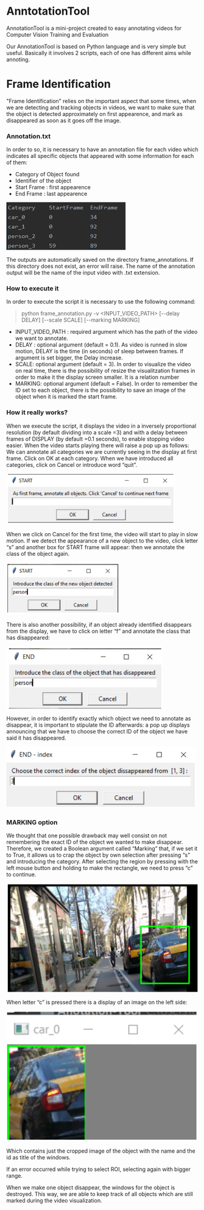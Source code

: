 # AnntotationTool
AnnotationTool is a mini-project created to easy annotating videos for Computer Vision Training and Evaluation

Our AnnotationTool is based on Python language and is very simple but useful. Basically it involves 2 scripts, each of one has different aims while annoting.

 # Frame Identification
 "Frame Identification" relies on the important aspect that some times, when we are detecting and tracking objects in videos, we want to make sure that the object is detected approximately on first appearence, and mark as disappeared as soon as it goes off the image.
 
 ### Annotation.txt
 In order to so, it is necessary to have an annotation file for each video which indicates all specific objects that appeared with some information for each of them:
 
  - Category of Object found
  - Identifier of the object
  - Start Frame : first appearence
  - End Frame : last appearence
  
  ![Annotation TXT example](imgs/Annotation_txt.PNG)
  
  The outputs are automatically saved on the directory frame_annotations. If this directory does not exist, an error will raise.
  The name of the annotation output will be the name of the input video with .txt extension.

  
  ### How to execute it
  In order to execute the script it is necessary to use the following command:
  > python frame_annotation.py -v <INPUT_VIDEO_PATH> [--delay DELAY] [--scale SCALE] [--marking MARKING]
  
  - INPUT_VIDEO_PATH : required argument which has the path of the video we want to annotate.
  - DELAY : optional argument (default = 0.1). As video is runned in slow motion, DELAY is the time (in seconds) of sleep between frames. If argument is set bigger, the Delay increase.
  - SCALE: optional argument (default = 3). In order to visualize the video on real time, there is the possibility of resize the visualitzation frames in order to make it the display screen smaller. It is a relation number
  - MARKING: optional argument (default = False). In order to remember the ID set to each object, there is the possibility to save an image of the object when it is marked the start frame.
  
  ### How it really works?
When we execute the script, it displays the video in a inversely proportional resolution (by default dividing into a scale =3) and with a delay between frames of DISPLAY (by default =0.1 seconds), to enable stopping video easier.
When the video starts playing there will raise a pop up as follows:
We can annotate all categories we are currently seeing in the display at first frame. Click on OK at each category.
When we have introduced all categories, click on Cancel or introduce word “quit”.

![First Start](imgs/FirstStart.PNG)

When we click on Cancel for the first time, the video will start to play in slow motion. If we detect the appearance of a new object to the video, click letter “s” and another box for START frame will appear: then we annotate the class of the object again.


![Start](imgs/Start.PNG)

There is also another possibility, if an object already identified disappears from the display, we have to click on letter “f” and annotate the class that has disappeared:


![End](imgs/End.PNG)

However, in order to identify exactly which object we need to annotate as disappear, it is important to stipulate the ID afterwards: a pop up displays announcing that we have to choose the correct ID of the object we have said it has disappeared.


![End Identfication](imgs/End_index.PNG)


### MARKING option
We thought that one possible drawback may well consist on not remembering the exact ID of the object we wanted to make disappear. Therefore, we created a Boolean argument called “Marking” that, if we set it to True, it allows us to crap the object by own selection after pressing “s” and introducing the category. After selecting the region by pressing with the left mouse button and holding to make the rectangle, we need to press “c” to continue.

![Bounding Box Selection](imgs/capturing.PNG)

When letter “c” is pressed there is a display of an image on the left side:

![Bounding Box Selection](imgs/capturing_cell.PNG)

Which contains just the cropped image of the object with the name and the id as title of the windows.

If an error occurred while trying to select ROI, selecting again with bigger range.

When we make one object disappear, the windows for the object is destroyed.
This way, we are able to keep track of all objects which are still marked during the video visualization.



  

